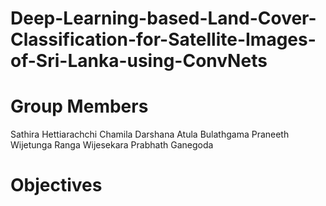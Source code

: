 # Deep-Learning-based-Land-Cover-Classification-for-Satellite-Images-of-Sri-Lanka-using-ConvNets
 
# Group Members

Sathira Hettiarachchi
Chamila Darshana
Atula Bulathgama
Praneeth Wijetunga
Ranga Wijesekara
Prabhath Ganegoda

# Objectives
